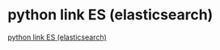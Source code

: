 # python link ES (elasticsearch)
[python link ES (elasticsearch)](https://aiwithcloud.com/2022/09/19/python_link_es_elasticsearch/)